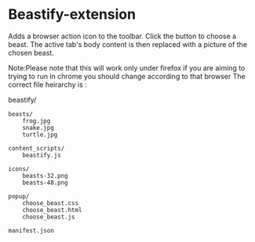 # Beastify-extension
Adds a browser action icon to the toolbar. Click the button to choose a beast. The active tab's body content is then replaced with a picture of the chosen beast.


Note:Please note that this will work only under firefox if you are aiming to trying to run in chrome you should change according to that browser
The correct file heirarchy is :


beastify/

    beasts/
        frog.jpg
        snake.jpg
        turtle.jpg

    content_scripts/
        beastify.js

    icons/
        beasts-32.png
        beasts-48.png

    popup/
        choose_beast.css
        choose_beast.html
        choose_beast.js

    manifest.json
